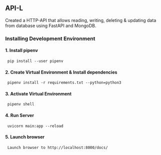 ## API-L

Created a HTTP-API that allows reading, writing, deleting & updating data from database using FastAPI and MongoDB.


### Installing Development Environment
#### 1. Install pipenv

     pip install --user pipenv
   
#### 2. Create Virtual Environment & Install dependencies
      
     pipenv install -r requirements.txt --python=python3
   
#### 3. Activate Virtual Environment

     pipenv shell
     
#### 4. Run Server
  
     uvicorn main:app --reload
   
#### 5. Launch browser

     Launch browser to http://localhost:8000/docs/ 
